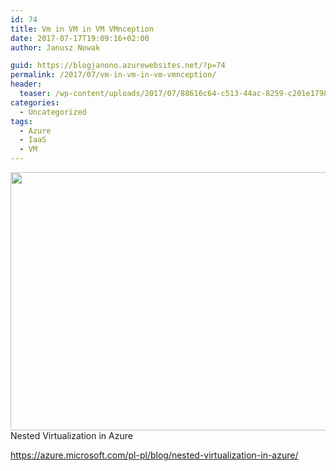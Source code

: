 ```yaml
---
id: 74
title: Vm in VM in VM VMnception
date: 2017-07-17T19:09:16+02:00
author: Janusz Nowak

guid: https://blogjanono.azurewebsites.net/?p=74
permalink: /2017/07/vm-in-vm-in-vm-vmnception/
header:
  teaser: /wp-content/uploads/2017/07/88616c64-c513-44ac-8259-c201e1798106.png
categories:
  - Uncategorized
tags:
  - Azure
  - IaaS
  - VM
---
```

<p lang="en">
  <img class="alignnone size-medium" src="https://azurecomcdn.azureedge.net/mediahandler/acomblog/media/Default/blog/88616c64-c513-44ac-8259-c201e1798106.png" width="750" height="413" />Nested Virtualization in Azure
</p>

<p lang="en">
  <a href="https://azure.microsoft.com/pl-pl/blog/nested-virtualization-in-azure/">https://azure.microsoft.com/pl-pl/blog/nested-virtualization-in-azure/</a>
</p>